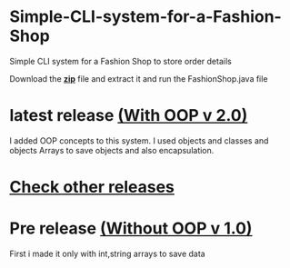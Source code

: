 # Simple-CLI-system-for-a-Fashion-Shop
Simple CLI system for a Fashion Shop to store order details

Download the <a href = "https://github.com/WoltreX2002/Simple-CLI-system-for-a-Fashion-Shop/archive/refs/tags/2.00.zip"><b>zip</b></a> file and extract it and run the FashionShop.java</a> file

# latest release <a href = "https://github.com/WoltreX2002/Simple-CLI-system-for-a-Fashion-Shop/releases/tag/2.00">(With OOP v 2.0)</a>
I added OOP concepts to this system.
I used objects and classes and objects Arrays to save objects and also encapsulation.

# <a href = "https://github.com/WoltreX2002/Simple-CLI-system-for-a-Fashion-Shop/releases">Check other releases</a>

# Pre release <a href = "https://github.com/WoltreX2002/Simple-CLI-system-for-a-Fashion-Shop/releases/tag/1.00">(Without OOP v 1.0)</a>
First i made it only with int,string arrays to save data
